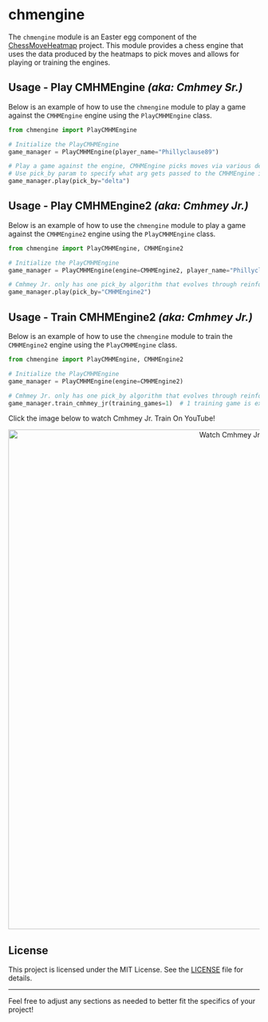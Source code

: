# chmengine

The `chmengine` module is an Easter egg component of
the [ChessMoveHeatmap](https://github.com/Phillyclause89/ChessMoveHeatmap) project. This module provides a chess engine
that uses the data produced by the heatmaps to pick moves and allows for playing or training the engines.

## Usage - Play CMHMEngine _(aka: Cmhmey Sr.)_

Below is an example of how to use the `chmengine` module to play a game against the `CMHMEngine` engine using
the `PlayCMHMEngine` class.

```python
from chmengine import PlayCMHMEngine

# Initialize the PlayCMHMEngine
game_manager = PlayCMHMEngine(player_name="Phillyclause89")

# Play a game against the engine, CMHMEngine picks moves via various definite algorithms 
# Use pick_by param to specify what arg gets passed to the CMHMEngine instance.
game_manager.play(pick_by="delta")
```

## Usage - Play CMHMEngine2 _(aka: Cmhmey Jr.)_

Below is an example of how to use the `chmengine` module to play a game against the `CMHMEngine2` engine using
the `PlayCMHMEngine` class.

```python
from chmengine import PlayCMHMEngine, CMHMEngine2

# Initialize the PlayCMHMEngine
game_manager = PlayCMHMEngine(engine=CMHMEngine2, player_name="Phillyclause89", player_color='black')

# Cmhmey Jr. only has one pick_by algorithm that evolves through reinforcement learning updates
game_manager.play(pick_by="CMHMEngine2")
```

## Usage - Train CMHMEngine2 _(aka: Cmhmey Jr.)_

Below is an example of how to use the `chmengine` module to train the `CMHMEngine2` engine using the `PlayCMHMEngine`
class.

```python
from chmengine import PlayCMHMEngine, CMHMEngine2

# Initialize the PlayCMHMEngine
game_manager = PlayCMHMEngine(engine=CMHMEngine2)

# Cmhmey Jr. only has one pick_by algorithm that evolves through reinforcement learning updates
game_manager.train_cmhmey_jr(training_games=1)  # 1 training game is expected to take about ~45 minutes 
```

Click the image below to watch Cmhmey Jr. Train On YouTube!
<p align="center">
  <a href="https://www.youtube.com/live/_-JySFYZhjU?si=fsapzEKLV8CTVYrt" target="_blank">
    <img src="../docs/images/CmhmeyJrTrainingForever.gif" alt="Watch Cmhmey Jr. Train On YouTube!" width="1000">
  </a>
</p>

## License

This project is licensed under the MIT License. See the [LICENSE](../LICENSE) file for details.

---

Feel free to adjust any sections as needed to better fit the specifics of your project!
